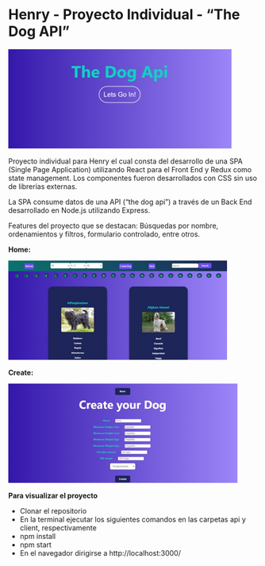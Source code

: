 # Henry - Proyecto Individual - “The Dog API”

<p align="left">
  <img height="200" src="./imgDog/dog1.jpg" />
</p>

Proyecto individual para Henry el cual consta del desarrollo de una SPA (Single Page Application) utilizando React para el Front End y Redux como state management. Los componentes fueron desarrollados con CSS sin uso de librerías externas.

La SPA consume datos de una API (“the dog api”) a través de un Back End desarrollado en Node.js utilizando Express.

Features del proyecto que se destacan: Búsquedas por nombre, ordenamientos y filtros, formulario controlado, entre otros.

**Home:**
<p align="left">
  <img height="200" src="./imgDog/dog2.jpg" />
</p>

**Create:**
<p align="left">
  <img height="200" src="./imgDog/dog3.jpg" />
</p>

**Para visualizar el proyecto**
* Clonar el repositorio
* En la terminal ejecutar los siguientes comandos en las carpetas api y client, respectivamente
* npm install
* npm start
* En el navegador dirigirse a http://localhost:3000/

